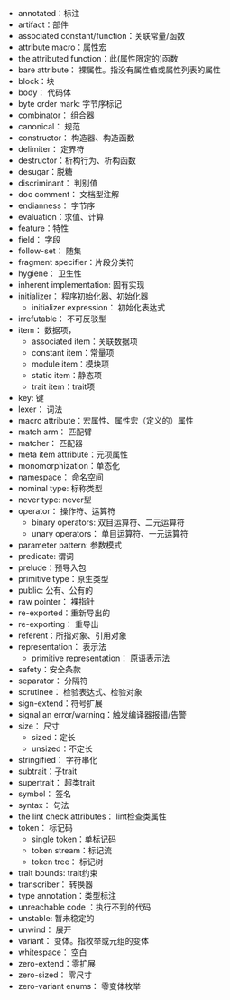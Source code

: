 
- annotated：标注
- artifact：部件
- associated constant/function：关联常量/函数
- attribute macro：属性宏
- the attributed function：此(属性限定的)函数
- bare attribute： 裸属性。指没有属性值或属性列表的属性
- block：块
- body： 代码体
- byte order mark: 字节序标记
- combinator： 组合器
- canonical： 规范
- constructor： 构造器、构造函数
- delimiter： 定界符
- destructor：析构行为、析构函数
- desugar：脱糖
- discriminant： 判别值
- doc comment： 文档型注解
- endianness： 字节序
- evaluation：求值、计算
- feature：特性
- field： 字段
- follow-set： 随集
- fragment specifier：片段分类符
- hygiene： 卫生性
- inherent implementation: 固有实现
- initializer： 程序初始化器、初始化器
  - initializer expression： 初始化表达式
- irrefutable： 不可反驳型
- item： 数据项，
  - associated item：关联数据项
  - constant item：常量项
  - module item：模块项
  - static item：静态项
  - trait item：trait项
- key: 键
- lexer： 词法
- macro attribute：宏属性、属性宏（定义的）属性
- match arm： 匹配臂
- matcher： 匹配器
- meta item attribute：元项属性
- monomorphization：单态化
- namespace： 命名空间
- nominal type: 标称类型
- never type: never型
- operator： 操作符、运算符
  - binary operators: 双目运算符、二元运算符
  - unary operators： 单目运算符、一元运算符
- parameter pattern: 参数模式
- predicate: 谓词
- prelude：预导入包
- primitive type：原生类型
- public: 公有、公有的
- raw pointer： 裸指针
- re-exported：重新导出的
- re-exporting： 重导出
- referent：所指对象、引用对象
- representation： 表示法
  - primitive representation： 原语表示法
- safety：安全条款
- separator： 分隔符
- scrutinee： 检验表达式、检验对象
- sign-extend：符号扩展
- signal an error/warning：触发编译器报错/告警
- size： 尺寸
  - sized：定长
  - unsized：不定长
- stringified： 字符串化
- subtrait：子trait
- supertrait： 超类trait
- symbol： 签名
- syntax： 句法
- the lint check attributes： lint检查类属性
- token： 标记码
  - single token：单标记码
  - token stream：标记流
  - token tree： 标记树
- trait bounds: trait约束
- transcriber： 转换器
- type annotation：类型标注
- unreachable code ：执行不到的代码
- unstable: 暂未稳定的
- unwind： 展开
- variant： 变体。指枚举或元组的变体
- whitespace： 空白
- zero-extend：零扩展
- zero-sized： 零尺寸
- zero-variant enums： 零变体枚举


